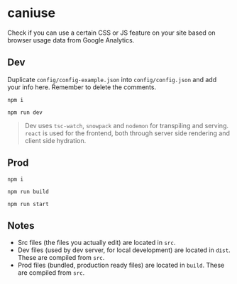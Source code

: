 # caniuse
Check if you can use a certain CSS or JS feature on your site based on browser usage data from Google Analytics.

## Dev
Duplicate `config/config-example.json` into `config/config.json` and add your info here. Remember to delete the comments.

`npm i`

`npm run dev`

> Dev uses `tsc-watch`, `snowpack` and `nodemon` for transpiling and serving. `react` is used for the frontend, both through server side rendering and client side hydration.

## Prod
`npm i`

`npm run build`

`npm run start`

## Notes
- Src files (the files you actually edit) are located in `src`.
- Dev files (used by dev server, for local development) are located in `dist`. These are compiled from `src`.
- Prod files (bundled, production ready files) are located in `build`. These are compiled from `src`.
